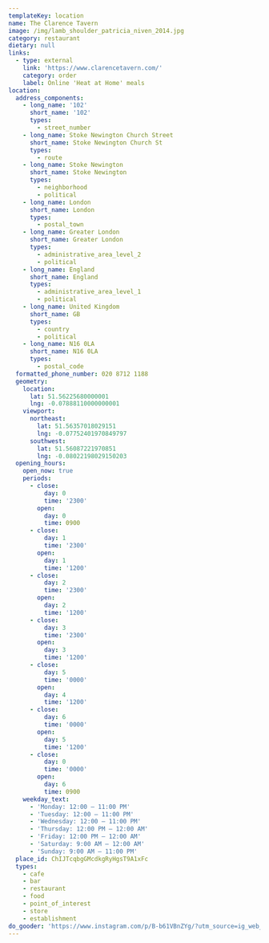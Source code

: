 ```yaml
---
templateKey: location
name: The Clarence Tavern
image: /img/lamb_shoulder_patricia_niven_2014.jpg
category: restaurant
dietary: null
links:
  - type: external
    link: 'https://www.clarencetavern.com/'
    category: order
    label: Online 'Heat at Home' meals
location:
  address_components:
    - long_name: '102'
      short_name: '102'
      types:
        - street_number
    - long_name: Stoke Newington Church Street
      short_name: Stoke Newington Church St
      types:
        - route
    - long_name: Stoke Newington
      short_name: Stoke Newington
      types:
        - neighborhood
        - political
    - long_name: London
      short_name: London
      types:
        - postal_town
    - long_name: Greater London
      short_name: Greater London
      types:
        - administrative_area_level_2
        - political
    - long_name: England
      short_name: England
      types:
        - administrative_area_level_1
        - political
    - long_name: United Kingdom
      short_name: GB
      types:
        - country
        - political
    - long_name: N16 0LA
      short_name: N16 0LA
      types:
        - postal_code
  formatted_phone_number: 020 8712 1188
  geometry:
    location:
      lat: 51.56225680000001
      lng: -0.07888110000000001
    viewport:
      northeast:
        lat: 51.56357018029151
        lng: -0.07752401970849797
      southwest:
        lat: 51.56087221970851
        lng: -0.08022198029150203
  opening_hours:
    open_now: true
    periods:
      - close:
          day: 0
          time: '2300'
        open:
          day: 0
          time: 0900
      - close:
          day: 1
          time: '2300'
        open:
          day: 1
          time: '1200'
      - close:
          day: 2
          time: '2300'
        open:
          day: 2
          time: '1200'
      - close:
          day: 3
          time: '2300'
        open:
          day: 3
          time: '1200'
      - close:
          day: 5
          time: '0000'
        open:
          day: 4
          time: '1200'
      - close:
          day: 6
          time: '0000'
        open:
          day: 5
          time: '1200'
      - close:
          day: 0
          time: '0000'
        open:
          day: 6
          time: 0900
    weekday_text:
      - 'Monday: 12:00 – 11:00 PM'
      - 'Tuesday: 12:00 – 11:00 PM'
      - 'Wednesday: 12:00 – 11:00 PM'
      - 'Thursday: 12:00 PM – 12:00 AM'
      - 'Friday: 12:00 PM – 12:00 AM'
      - 'Saturday: 9:00 AM – 12:00 AM'
      - 'Sunday: 9:00 AM – 11:00 PM'
  place_id: ChIJTcqbgGMcdkgRyHgsT9A1xFc
  types:
    - cafe
    - bar
    - restaurant
    - food
    - point_of_interest
    - store
    - establishment
do_gooder: 'https://www.instagram.com/p/B-b61VBnZYg/?utm_source=ig_web_copy_link'
---
```

